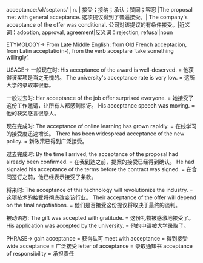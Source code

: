 acceptance:/əkˈseptəns/ | n. | 接受；接纳；承认；赞同；容忍 |The proposal met with general acceptance.  这项提议得到了普遍接受。|  The company's acceptance of the offer was conditional. 公司对该提议的有条件接受。|近义词：adoption, approval, agreement|反义词：rejection, refusal|noun

ETYMOLOGY->
From Late Middle English: from Old French acceptacion, from Latin acceptatio(n-), from the verb acceptare ‘take something willingly’.

USAGE->
一般现在时:
His acceptance of the award is well-deserved. = 他获得该奖项是当之无愧的。
The university's acceptance rate is very low. = 这所大学的录取率很低。

一般过去时:
Her acceptance of the job offer surprised everyone. = 她接受了这份工作邀请，让所有人都感到惊讶。
His acceptance speech was moving. = 他的获奖感言很感人。

现在完成时:
The acceptance of online learning has grown rapidly. = 在线学习的接受度迅速增长。
There has been widespread acceptance of the new policy. = 新政策已得到广泛接受。

过去完成时:
By the time I arrived, the acceptance of the proposal had already been confirmed. = 在我到达之前，提案的接受已经得到确认。
He had signaled his acceptance of the terms before the contract was signed. = 在合同签订之前，他已经表示接受了条款。

将来时:
The acceptance of this technology will revolutionize the industry. = 这项技术的接受将彻底改变该行业。
Their acceptance of the offer will depend on the final negotiations. =  他们是否接受这份提议将取决于最终的谈判。

被动语态:
The gift was accepted with gratitude. = 这份礼物被感激地接受了。
His application was accepted by the university. = 他的申请被大学录取了。


PHRASE->
gain acceptance = 获得认可
meet with acceptance =  得到接受
wide acceptance = 广泛接受
letter of acceptance = 录取通知书
acceptance of responsibility = 承担责任
